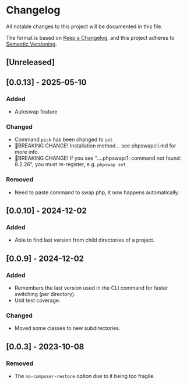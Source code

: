 <!--
id: changelog
tags: ''
-->

# Changelog

All notable changes to this project will be documented in this file.

The format is based on [Keep a Changelog](https://keepachangelog.com/en/1.0.0/),
and this project adheres to [Semantic Versioning](https://semver.org/spec/v2.0.0.html).

## [Unreleased]

## [0.0.13] - 2025-05-10

### Added

- Autoswap feature

### Changed

- Command `pick` has been changed to `set`
- 🚨BREAKING CHANGE! Installation method... see phpswapcli.md for more info.
- 🚨BREAKING CHANGE! If you see "....phpswap:1: command not found: 8.2.26", you must re-register, e.g. `phpswap set`

### Removed

- Need to paste command to swap php, it now happens automatically.

## [0.0.10] - 2024-12-02

### Added

- Able to find last version from child directories of a project.

## [0.0.9] - 2024-12-02

### Added

- Remembers the last version used in the CLI command for faster switching (per directory).
- Unit test coverage.

### Changed

- Moved some classes to new subdirectories.

## [0.0.3] - 2023-10-08

### Removed

- The `no-composer-restore` option due to it being too fragile.
